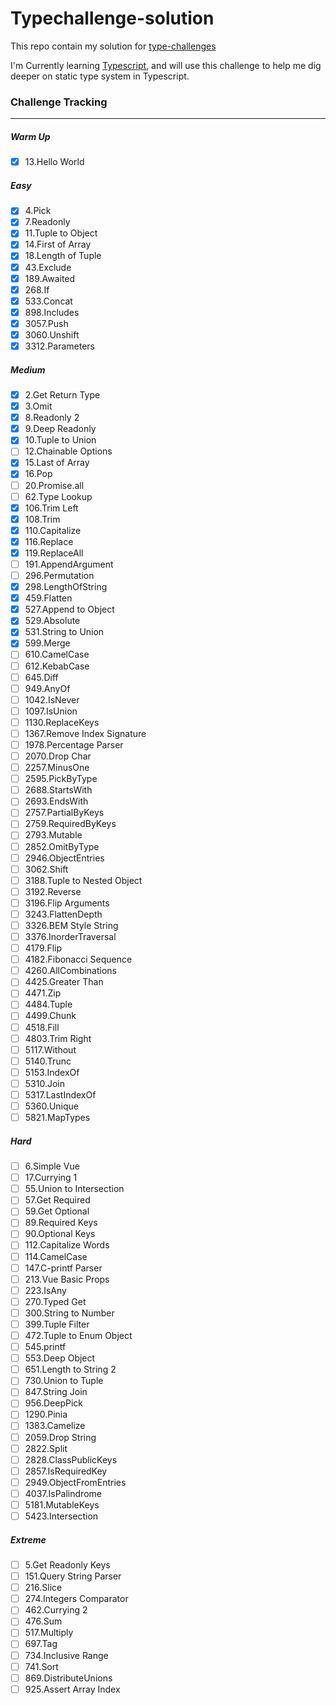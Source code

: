 # Typechallenge-solution

This repo contain my solution for [type-challenges](https://github.com/type-challenges/type-challenges)

I'm Currently learning [Typescript](typescriptlang.org/), and will use this challenge to help me dig deeper on static type system in Typescript.

### Challenge Tracking
---

##### Warm Up

- [x] 13.Hello World

##### Easy

- [x] 4.Pick
- [x] 7.Readonly
- [x] 11.Tuple to Object
- [x] 14.First of Array
- [x] 18.Length of Tuple
- [x] 43.Exclude
- [x] 189.Awaited
- [x] 268.If
- [x] 533.Concat
- [x] 898.Includes
- [x] 3057.Push
- [x] 3060.Unshift
- [x] 3312.Parameters

##### Medium

- [x] 2.Get Return Type
- [x] 3.Omit
- [x] 8.Readonly 2
- [x] 9.Deep Readonly
- [x] 10.Tuple to Union
- [ ] 12.Chainable Options
- [x] 15.Last of Array
- [x] 16.Pop
- [ ] 20.Promise.all
- [ ] 62.Type Lookup
- [x] 106.Trim Left
- [x] 108.Trim
- [x] 110.Capitalize
- [x] 116.Replace
- [x] 119.ReplaceAll
- [ ] 191.AppendArgument
- [ ] 296.Permutation
- [x] 298.LengthOfString
- [x] 459.Flatten
- [x] 527.Append to Object
- [x] 529.Absolute
- [x] 531.String to Union
- [x] 599.Merge
- [ ] 610.CamelCase
- [ ] 612.KebabCase
- [ ] 645.Diff
- [ ] 949.AnyOf
- [ ] 1042.IsNever
- [ ] 1097.IsUnion
- [ ] 1130.ReplaceKeys
- [ ] 1367.Remove Index Signature
- [ ] 1978.Percentage Parser
- [ ] 2070.Drop Char
- [ ] 2257.MinusOne
- [ ] 2595.PickByType
- [ ] 2688.StartsWith
- [ ] 2693.EndsWith
- [ ] 2757.PartialByKeys
- [ ] 2759.RequiredByKeys
- [ ] 2793.Mutable
- [ ] 2852.OmitByType
- [ ] 2946.ObjectEntries
- [ ] 3062.Shift
- [ ] 3188.Tuple to Nested Object
- [ ] 3192.Reverse
- [ ] 3196.Flip Arguments
- [ ] 3243.FlattenDepth
- [ ] 3326.BEM Style String
- [ ] 3376.InorderTraversal
- [ ] 4179.Flip
- [ ] 4182.Fibonacci Sequence
- [ ] 4260.AllCombinations
- [ ] 4425.Greater Than
- [ ] 4471.Zip
- [ ] 4484.Tuple
- [ ] 4499.Chunk
- [ ] 4518.Fill
- [ ] 4803.Trim Right
- [ ] 5117.Without
- [ ] 5140.Trunc
- [ ] 5153.IndexOf
- [ ] 5310.Join
- [ ] 5317.LastIndexOf
- [ ] 5360.Unique
- [ ] 5821.MapTypes

##### Hard

- [ ] 6.Simple Vue
- [ ] 17.Currying 1
- [ ] 55.Union to Intersection
- [ ] 57.Get Required
- [ ] 59.Get Optional
- [ ] 89.Required Keys
- [ ] 90.Optional Keys
- [ ] 112.Capitalize Words
- [ ] 114.CamelCase
- [ ] 147.C-printf Parser
- [ ] 213.Vue Basic Props
- [ ] 223.IsAny
- [ ] 270.Typed Get
- [ ] 300.String to Number
- [ ] 399.Tuple Filter
- [ ] 472.Tuple to Enum Object
- [ ] 545.printf
- [ ] 553.Deep Object
- [ ] 651.Length to String 2
- [ ] 730.Union to Tuple
- [ ] 847.String Join
- [ ] 956.DeepPick
- [ ] 1290.Pinia
- [ ] 1383.Camelize
- [ ] 2059.Drop String
- [ ] 2822.Split
- [ ] 2828.ClassPublicKeys
- [ ] 2857.IsRequiredKey
- [ ] 2949.ObjectFromEntries
- [ ] 4037.IsPalindrome
- [ ] 5181.MutableKeys
- [ ] 5423.Intersection

##### Extreme

- [ ] 5.Get Readonly Keys
- [ ] 151.Query String Parser
- [ ] 216.Slice
- [ ] 274.Integers Comparator
- [ ] 462.Currying 2
- [ ] 476.Sum
- [ ] 517.Multiply
- [ ] 697.Tag
- [ ] 734.Inclusive Range
- [ ] 741.Sort
- [ ] 869.DistributeUnions
- [ ] 925.Assert Array Index
